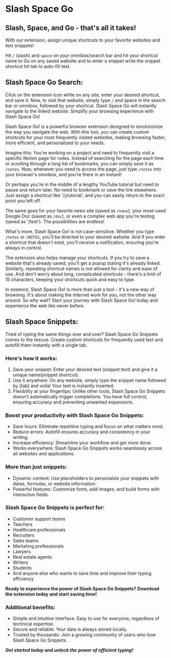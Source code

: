 # Slash Space Go


## Slash, Space, and Go - that's all it takes!

With our extension, assign unique shortcuts to your favorite websites and text snippets!

Hit `/` (slash) and `space` on your omnibox/search bar and hit your shortcut name to Go on any saved website and to
enter a snippet write the snippet shortcut hit tab to auto-fill text.

## Slash Space Go Search:

Click on the extension icon while on any site, enter your desired shortcut, and save it. Now, to visit that website,
simply type `/` and space in the search bar or omnibox, followed by your shortcut. Slash Space Go will instantly
navigate to the linked website. Simplify your browsing experience with Slash Space Go!

Slash Space Go! is a powerful browser extension designed to revolutionize the way you navigate the web. With this tool,
you can create custom shortcuts for your most frequently visited websites, making browsing faster, more efficient, and
personalized to your needs.

Imagine this: You're working on a project and need to frequently visit a specific Notion page for notes. Instead of
searching for the page each time or scrolling through a long list of bookmarks, you can simply save it as `/notes`. Now,
whenever you need to access the page, just type `/notes` into your browser's omnibox, and you're there in an instant!

Or perhaps you're in the middle of a lengthy YouTube tutorial but need to pause and return later. No need to bookmark or
save the link elsewhere. Just assign a shortcut like '/ytutorial', and you can easily return to the exact point you left
off.

The same goes for your favorite news site (saved as `/news`), your most-used Google Doc (saved as `/doc`), or even a
complex web app you're testing (saved as '/test'). The possibilities are endless!

What's more, Slash Space Go! is not case-sensitive. Whether you type `/notes` or `/NOTES`, you'll be directed to your
desired website. And if you enter a shortcut that doesn't exist, you'll receive a notification, ensuring you're always
in control.

The extension also helps manage your shortcuts. If you try to save a website that's already saved, you'll get a popup
stating it's already linked. Similarly, repeating shortcut names is not allowed for clarity and ease of use. And don't
worry about long, complicated shortcuts - there's a limit of 15 characters, keeping your shortcuts quick and easy to
type.

In essence, Slash Space Go! is more than just a tool - it's a new way of browsing. It's about making the internet work
for you, not the other way around. So why wait? Start your journey with Slash Space Go! today and experience the web
like never before.

## Slash Space Snippets:

Tired of typing the same things over and over? Slash Space Go Snippets comes to the rescue. Create custom shortcuts for
frequently used text and autofill them instantly with a single tab.

### Here's how it works:

1. Save your snippet: Enter your desired text (snippet text) and give it a unique name(snippet shortcut).
2. Use it anywhere: On any website, simply type the snippet name followed by [tab] and voila! Your text is instantly
   inserted.
3. Flexibility at your fingertips: Unlike other tools, Slash Space Go Snippets doesn't automatically trigger
   completions. You have full control, ensuring accuracy and preventing unwanted expansions.

### Boost your productivity with Slash Space Go Snippets:

- Save hours: Eliminate repetitive typing and focus on what matters most.
- Reduce errors: Autofill ensures accuracy and consistency in your writing.
- Increase efficiency: Streamline your workflow and get more done.
- Works everywhere: Slash Space Go Snippets works seamlessly across all websites and applications.

### More than just snippets:

- Dynamic content: Use placeholders to personalize your snippets with dates, formulas, or website information.
- Powerful features: Customize fonts, add images, and build forms with interactive fields.

### Slash Space Go Snippets is perfect for:

- Customer support teams
- Teachers
- Healthcare professionals
- Recruiters
- Sales teams
- Marketing professionals
- Lawyers
- Real estate agents
- Writers
- Students
- And anyone else who wants to save time and improve their typing efficiency

**Ready to experience the power of Slash Space Go Snippets? Download the extension today and start saving time!**

### Additional benefits:

- Simple and intuitive interface: Easy to use for everyone, regardless of technical expertise.
- Secure and reliable: Your data is always stored locally.
- Trusted by thousands: Join a growing community of users who love Slash Space Go Snippets.

***Get started today and unlock the power of efficient typing!***
